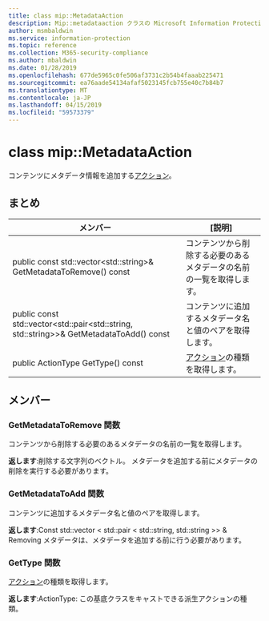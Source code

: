 ```yaml
---
title: class mip::MetadataAction
description: Mip::metadataaction クラスの Microsoft Information Protection (MIP) SDK について説明します。
author: msmbaldwin
ms.service: information-protection
ms.topic: reference
ms.collection: M365-security-compliance
ms.author: mbaldwin
ms.date: 01/28/2019
ms.openlocfilehash: 677de5965c0fe506af3731c2b54b4faaab225471
ms.sourcegitcommit: ea76aade54134afaf5023145fcb755e40c7b84b7
ms.translationtype: MT
ms.contentlocale: ja-JP
ms.lasthandoff: 04/15/2019
ms.locfileid: "59573379"
---
```

# <a name="class-mipmetadataaction"></a>class mip::MetadataAction 
コンテンツにメタデータ情報を追加する[アクション](class_mip_action.md)。
  
## <a name="summary"></a>まとめ
 メンバー                        | [説明]                                
--------------------------------|---------------------------------------------
public const std::vector\<std::string\>& GetMetadataToRemove() const  |  コンテンツから削除する必要のあるメタデータの名前の一覧を取得します。
public const std::vector\<std::pair\<std::string, std::string\>\>& GetMetadataToAdd() const  |  コンテンツに追加するメタデータ名と値のペアを取得します。
public ActionType GetType() const  |  [アクション](class_mip_action.md)の種類を取得します。

## <a name="members"></a>メンバー
  
### <a name="getmetadatatoremove-function"></a>GetMetadataToRemove 関数
コンテンツから削除する必要のあるメタデータの名前の一覧を取得します。

  
**返します**:削除する文字列のベクトル。 メタデータを追加する前にメタデータの削除を実行する必要があります。
  
### <a name="getmetadatatoadd-function"></a>GetMetadataToAdd 関数
コンテンツに追加するメタデータ名と値のペアを取得します。

  
**返します**:Const std::vector < std::pair < std::string, std::string >> & Removing メタデータは、メタデータを追加する前に行う必要があります。


### <a name="gettype-function"></a>GetType 関数
[アクション](class_mip_action.md)の種類を取得します。

  
**返します**:ActionType: この基底クラスをキャストできる派生アクションの種類。